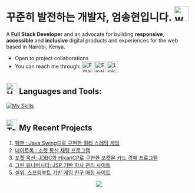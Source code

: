 # 꾸준히 발전하는 개발자, 엄송현입니다.  <img src="https://user-images.githubusercontent.com/72663882/171687151-bb31c996-c9d2-49c8-b593-734946893b23.gif" alt="waving hand gif" aria-hidden="true" width="40" />

A **Full Stack Developer**  and an advocate for building **responsive**, **accessible** and **inclusive** digital products and experiences for the web based in Nairobi, Kenya. 
- Open to project collaborations
- You can reach me through: <a href="https://whatsthatsound.tistory.com/" title="Portfolio"><img alt="Email"  src="https://img.shields.io/badge/website-f59042?style=for-the-badge&logo=About.me&logoColor=white" height="30" align="center"/></a> <a href="mailto:greenery3699@gmail.com" title="Email"><img alt="Email" src="https://img.shields.io/badge/Gmail-D14836?style=for-the-badge&logo=gmail&logoColor=white" height="30" align="center"/></a> <a href="https://www.linkedin.com/in/%EC%86%A1%ED%98%84-%EC%97%84-ba715132b/"><img  alt="LinkedIn" title="LinkedIn" src="https://img.shields.io/static/v1?message=LinkedIn&logo=linkedin&label=&color=0077B5&logoColor=white&labelColor=&style=for-the-badge" height="30" align="center" /></a> 


## <img src="https://raw.githubusercontent.com/Tarikul-Islam-Anik/Animated-Fluent-Emojis/master/Emojis/Objects/Hammer%20and%20Wrench.png" alt="Hammer and Wrench" width="30" height="30" /> **Languages and Tools:**  
[![My Skills](https://skillicons.dev/icons?i=html,css,js,git,discord,eclipse,gradle,java,MySQL,spring,github,vscode,postman)](#)

 
## <img src="https://raw.githubusercontent.com/Tarikul-Islam-Anik/Animated-Fluent-Emojis/master/Emojis/People/Technologist.png" alt="Technologist" width="30" height="30" /> My Recent Projects 

 1. [팩맨 : Java Swing으로 구현한 멀티 스레딩 게임](https://github.com/LOSTANA/Pacwhat)
 2. [네이트톡 : 소켓 통신 채팅 프로그램](https://github.com/Greenery367/makeChat)
 3. [포켓 옥션: JDBC와 HikariCP로 구현한 포켓몬 카드 경매 프로그램](https://github.com/junsoo186/card_auction_project)
 4. [그린 유니버시티: JSP 기반 학사 관리 사이트](https://github.com/BHbae/green_university)
 5. [셸위: 스프링부트 기반 게임 친구 매칭 사이트](https://github.com/Greenery367/shallwe_project)


<p align="center">
     <img src="https://capsule-render.vercel.app/api?type=waving&color=gradient&height=100&section=footer"/>
</p>
